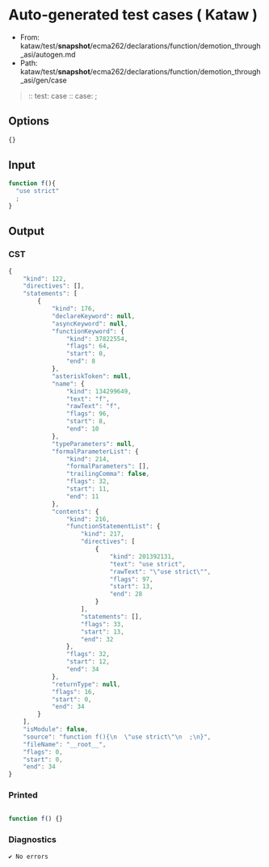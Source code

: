 # Auto-generated test cases ( Kataw )
- From: kataw/test/__snapshot__/ecma262/declarations/function/demotion_through_asi/autogen.md
- Path: kataw/test/__snapshot__/ecma262/declarations/function/demotion_through_asi/gen/case
> :: test: case
> :: case: ;
## Options

`````js
{}
`````
## Input

`````js
function f(){
  "use strict"
  ;
}
`````
## Output

### CST

```javascript
{
    "kind": 122,
    "directives": [],
    "statements": [
        {
            "kind": 176,
            "declareKeyword": null,
            "asyncKeyword": null,
            "functionKeyword": {
                "kind": 37822554,
                "flags": 64,
                "start": 0,
                "end": 8
            },
            "asteriskToken": null,
            "name": {
                "kind": 134299649,
                "text": "f",
                "rawText": "f",
                "flags": 96,
                "start": 8,
                "end": 10
            },
            "typeParameters": null,
            "formalParameterList": {
                "kind": 214,
                "formalParameters": [],
                "trailingComma": false,
                "flags": 32,
                "start": 11,
                "end": 11
            },
            "contents": {
                "kind": 216,
                "functionStatementList": {
                    "kind": 217,
                    "directives": [
                        {
                            "kind": 201392131,
                            "text": "use strict",
                            "rawText": "\"use strict\"",
                            "flags": 97,
                            "start": 13,
                            "end": 28
                        }
                    ],
                    "statements": [],
                    "flags": 33,
                    "start": 13,
                    "end": 32
                },
                "flags": 32,
                "start": 12,
                "end": 34
            },
            "returnType": null,
            "flags": 16,
            "start": 0,
            "end": 34
        }
    ],
    "isModule": false,
    "source": "function f(){\n  \"use strict\"\n  ;\n}",
    "fileName": "__root__",
    "flags": 0,
    "start": 0,
    "end": 34
}
```

### Printed

```javascript

function f() {}
```

### Diagnostics

```javascript
✔ No errors
```

